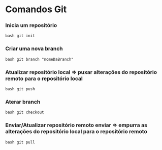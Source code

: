 # Comandos Git

### Inicia um repositório
``bash
git init 
``
### Criar uma nova branch
``bash
git branch "nomeDaBranch"
``
### Atualizar repositório local => puxar alterações do repositório remoto para o repositório local
``bash
git push
``
### Aterar branch 
``bash
git checkout
``
### Enviar/Atualizar repositório remoto enviar => empurra as alterações do repositório local para o repositório remoto
``bash
git pull
``

